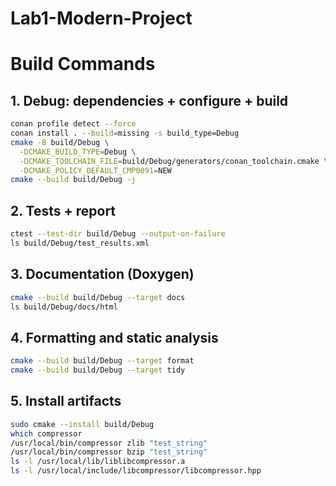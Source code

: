 # Lab1-Modern-Project

# Build Commands

## 1. Debug: dependencies + configure + build
```bash
conan profile detect --force
conan install . --build=missing -s build_type=Debug
cmake -B build/Debug \
  -DCMAKE_BUILD_TYPE=Debug \
  -DCMAKE_TOOLCHAIN_FILE=build/Debug/generators/conan_toolchain.cmake \
  -DCMAKE_POLICY_DEFAULT_CMP0091=NEW
cmake --build build/Debug -j
```

## 2. Tests + report
```bash
ctest --test-dir build/Debug --output-on-failure
ls build/Debug/test_results.xml
```

## 3. Documentation (Doxygen)
```bash
cmake --build build/Debug --target docs
ls build/Debug/docs/html
```

## 4. Formatting and static analysis
```bash
cmake --build build/Debug --target format
cmake --build build/Debug --target tidy
```

## 5. Install artifacts
```bash
sudo cmake --install build/Debug
which compressor
/usr/local/bin/compressor zlib "test_string"
/usr/local/bin/compressor bzip "test_string"
ls -l /usr/local/lib/liblibcompressor.a
ls -l /usr/local/include/libcompressor/libcompressor.hpp
```

